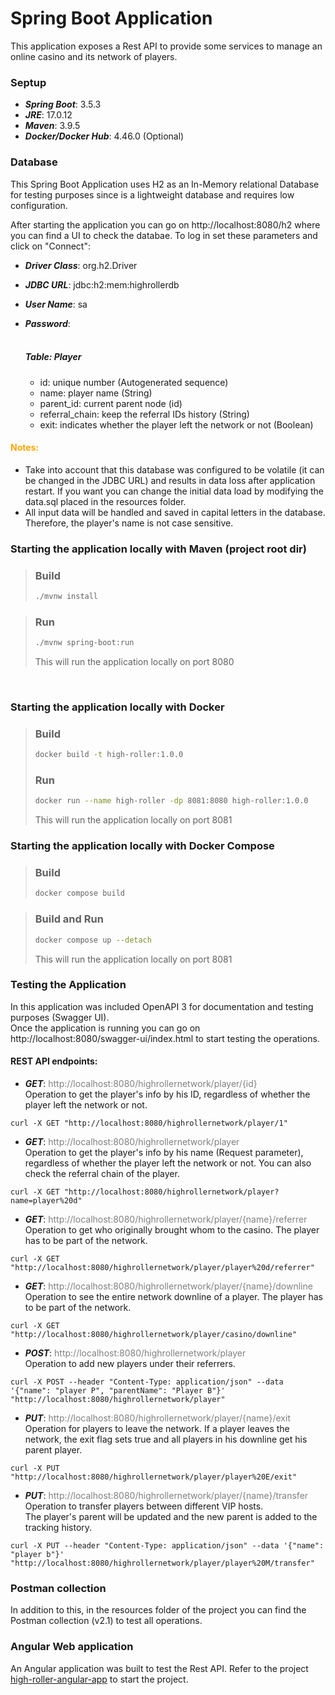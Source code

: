 # Spring Boot Application

This application exposes a Rest API to provide some services to manage an online casino and its network of players.
<br>

### Septup

* ***Spring Boot***: 3.5.3
* ***JRE***: 17.0.12
* ***Maven***: 3.9.5
* ***Docker/Docker Hub***: 4.46.0 (Optional)

### Database

This Spring Boot Application uses H2 as an In-Memory relational Database for testing purposes since is a lightweight database and requires low configuration.

After starting the application you can go on http://localhost:8080/h2 where you can find a UI to check the databae. To log in set these parameters and click on "Connect":

* ***Driver Class***: org.h2.Driver
* ***JDBC URL***: jdbc:h2:mem:highrollerdb
* ***User Name***: sa
* ***Password***: 
<br><br>

  ##### Table: Player 
  * id: unique number (Autogenerated sequence)
  * name: player name (String)
  * parent_id: current parent node (id)
  * referral_chain: keep the referral IDs history (String)
  * exit: indicates whether the player left the network or not (Boolean)

#### <span style="color:orange"> Notes:

* Take into account that this database was configured to be volatile (it can be changed in the JDBC URL) and results in data loss after application restart. If you want you can change the initial data load by modifying the data.sql placed in the resources folder.
* All input data will be handled and saved in capital letters in the database. Therefore, the player's name is not case sensitive.</span>

### Starting the application locally with Maven (project root dir)

> ### Build
>```bash
>./mvnw install
>```

> ### Run 
>```bash
>./mvnw spring-boot:run
>```
> This will run the application locally on port 8080
<br>

### Starting the application locally with Docker

> ### Build
>```bash
>docker build -t high-roller:1.0.0
>```
> ### Run
>```bash
>docker run --name high-roller -dp 8081:8080 high-roller:1.0.0
>```
> This will run the application locally on port 8081

### Starting the application locally with Docker Compose

> ### Build
>```bash
>docker compose build
>```

> ### Build and Run
>```bash
>docker compose up --detach
>```
> This will run the application locally on port 8081

### Testing the Application

In this application was included OpenAPI 3 for documentation and testing purposes (Swagger UI). <br>
Once the application is running you can go on http://localhost:8080/swagger-ui/index.html to start testing the operations.
<br>

#### REST API endpoints:

* ***GET***: <span style="color:gray">http://localhost:8080/highrollernetwork/player/{id} </span>
  </br>Operation to get the player's info by his ID, regardless of whether the player left the network or not.
```text
curl -X GET "http://localhost:8080/highrollernetwork/player/1"
```

* ***GET***: <span style="color:gray">http://localhost:8080/highrollernetwork/player </span>
  <br>Operation to get the player's info by his name (Request parameter), regardless of whether the player left the network or not. 
  You can also check the referral chain of the player.
```text
curl -X GET "http://localhost:8080/highrollernetwork/player?name=player%20d"
```

* ***GET***: <span style="color:gray">http://localhost:8080/highrollernetwork/player/{name}/referrer </span>
  <br>Operation to get who originally brought whom to the casino. The player has to be part of the network.
```text
curl -X GET "http://localhost:8080/highrollernetwork/player/player%20d/referrer"
```

* ***GET***: <span style="color:gray">http://localhost:8080/highrollernetwork/player/{name}/downline </span>
  <br>Operation to see the entire network downline of a player. The player has to be part of the network.
```text
curl -X GET "http://localhost:8080/highrollernetwork/player/casino/downline"
```

* ***POST***: <span style="color:gray">http://localhost:8080/highrollernetwork/player </span>
  <br>Operation to add new players under their referrers.
```text
curl -X POST --header "Content-Type: application/json" --data '{"name": "player P", "parentName": "Player B"}' "http://localhost:8080/highrollernetwork/player"
```

* ***PUT***: <span style="color:gray">http://localhost:8080/highrollernetwork/player/{name}/exit </span>
  <br>Operation for players to leave the network. If a player leaves the network, the exit flag sets true and all players in his downline get his parent player.
```text
curl -X PUT "http://localhost:8080/highrollernetwork/player/player%20E/exit"
```

* ***PUT***: <span style="color:gray">http://localhost:8080/highrollernetwork/player/{name}/transfer </span>
  <br>Operation to transfer players between different VIP hosts. <br>
  The player's parent will be updated and the new parent is added to the tracking history.
```text
curl -X PUT --header "Content-Type: application/json" --data '{"name": "player b"}' "http://localhost:8080/highrollernetwork/player/player%20M/transfer"
```
### Postman collection

In addition to this, in the resources folder of the project you can find the Postman collection (v2.1) to test all operations.

### Angular Web application

An Angular application was built to test the Rest API. Refer to the project [high-roller-angular-app](https://github.com/angular/angular-cli) to start the project.
